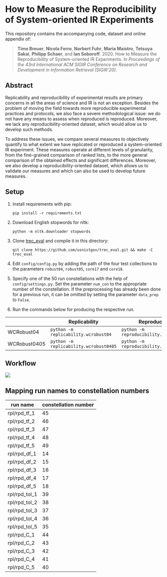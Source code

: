 # How to Measure the Reproducibility of System-oriented IR Experiments

This repository contains the accompanying code, dataset and online appendix of:   

> **Timo Breuer**, **Nicola Ferro**, **Norbert Fuhr**, **Maria Maistro**, **Tetsuya Sakai**, **Philipp Schaer**, and **Ian Soboroff**. 2020. How to Measure the Reproducibility of System-oriented IR Experiments. *In Proceedings of the 43rd International ACM SIGIR Conference on Research and Development in Information Retrieval (SIGIR’20)*.

## Abstract
Replicability and reproducibility of experimental results are primary concerns in all the areas of science and IR is not an exception. Besides the problem of moving the field towards more reproducible experimental practices and protocols, we also face a severe methodological issue: we do not have any means to assess when reproduced is reproduced. Moreover, we lack any reproducibility-oriented dataset, which would allow us to develop such methods.

To address these issues, we compare several measures to objectively quantify to what extent we have replicated or reproduced a system-oriented IR experiment. These measures operate at different levels of granularity, from the fine-grained comparison of ranked lists, to the more general comparison of the obtained effects and significant differences. Moreover, we also develop a reproducibility-oriented dataset, which allows us to validate our measures and which can also be used to develop future measures.

## Setup 
1. Install requirements with pip: 
   ```
   pip install -r requirements.txt
   ```
2. Download English stopwords for nltk:
   ```
   python -m nltk.downloader stopwords
   ```   
3. Clone [trec_eval](https://github.com/usnistgov/trec_eval) and compile it in this directory:
    ```
    git clone https://github.com/usnistgov/trec_eval.git && make -C trec_eval
    ```
4. Edit `config/config.py` by adding the path of the four test collections to the parameters `robust04`, `robust05`, `core17` and `core18`.

5. Specify one of the 50 run constellations with the help of `config/settings.py`. Set the parameter `num_con` to the appropriate number of the constellation. If the preprocessing has already been done for a previous run, it can be omitted by setting the parameter `data_prep` to `False`. 

6. Run the commands below for producing the respective run.
  
  | | Replicability | Reproducibility |
  |---|---|---|
  | WCRobust04 | `python -m replicability.wcrobust04` | `python -m reproducibility.wcrobust04` | 
  | WCRobust0405 | `python -m replicability.wcrobust0405` | `python -m reproducibility.wcrobust0405` |

## Workflow 

[![](https://mermaid.ink/img/eyJjb2RlIjoiZ3JhcGggVERcbiAgQVtDb3JlMTcvMThdIC0tPnxwcmVwcm9jZXNzfCBCW05vcm1hbGl6ZWQgdGV4dCA8YnI-Q29yZTE3LzE4XVxuICBaW1JvYnVzdDA0LzA1XSAtLT58cHJlcHJvY2Vzc3wgWVtOb3JtYWxpemVkIHRleHQgPGJyPlJvYnVzdDA0LzA1XVxuICBKW3FyZWwgPGJyPlJvYnVzdDA0LzA1XSAtLT58bGFiZWx8IEtcbiAgQiAtLT4gR1xuICBZIC0tPiBDXG4gIFkgLS0-IEdcbiAgQiAtLT4gQ1tVbmlvbiBjb3JwdXNdXG4gIEMgLS0-IEdbVGZpZGZWZWN0b3JpemVyXVxuICBHIC0tPiBIW3RmaWRmLWZlYXR1cmVzIDxicj5Db3JlMTcvMThdXG4gIEcgLS0-IElbdGZpZGYtZmVhdHVyZXMgPGJyPlJvYnVzdDA0LzA1XVxuICBJIC0tPnx0cmFpbnwgS1tMb2dpc3RpYyByZWdyZXNzaW9uXVxuICBLIC0tPnxzY29yZXwgSFxuICBIIC0tPiBNW1JhbmtpbmddXG4gIE0gLS0-IFAoRXZhbHVhdGlvbilcbiAgTltxcmVsIDxicj5Db3JlMTcvMThdIC0tPiBQXG4gIE9bdHJlY19ldmFsXSAtLT4gUFxuXG5cblxuXHRcdCIsIm1lcm1haWQiOnsidGhlbWUiOiJkZWZhdWx0In0sInVwZGF0ZUVkaXRvciI6ZmFsc2V9)](https://mermaid-js.github.io/mermaid-live-editor/#/edit/eyJjb2RlIjoiZ3JhcGggVERcbiAgQVtDb3JlMTcvMThdIC0tPnxwcmVwcm9jZXNzfCBCW05vcm1hbGl6ZWQgdGV4dCA8YnI-Q29yZTE3LzE4XVxuICBaW1JvYnVzdDA0LzA1XSAtLT58cHJlcHJvY2Vzc3wgWVtOb3JtYWxpemVkIHRleHQgPGJyPlJvYnVzdDA0LzA1XVxuICBKW3FyZWwgPGJyPlJvYnVzdDA0LzA1XSAtLT58bGFiZWx8IEtcbiAgQiAtLT4gR1xuICBZIC0tPiBDXG4gIFkgLS0-IEdcbiAgQiAtLT4gQ1tVbmlvbiBjb3JwdXNdXG4gIEMgLS0-IEdbVGZpZGZWZWN0b3JpemVyXVxuICBHIC0tPiBIW3RmaWRmLWZlYXR1cmVzIDxicj5Db3JlMTcvMThdXG4gIEcgLS0-IElbdGZpZGYtZmVhdHVyZXMgPGJyPlJvYnVzdDA0LzA1XVxuICBJIC0tPnx0cmFpbnwgS1tMb2dpc3RpYyByZWdyZXNzaW9uXVxuICBLIC0tPnxzY29yZXwgSFxuICBIIC0tPiBNW1JhbmtpbmddXG4gIE0gLS0-IFAoRXZhbHVhdGlvbilcbiAgTltxcmVsIDxicj5Db3JlMTcvMThdIC0tPiBQXG4gIE9bdHJlY19ldmFsXSAtLT4gUFxuXG5cblxuXHRcdCIsIm1lcm1haWQiOnsidGhlbWUiOiJkZWZhdWx0In0sInVwZGF0ZUVkaXRvciI6ZmFsc2V9)

## Mapping run names to constellation numbers 

| run name | constellation number |
| --- | --- |
| rpl/rpd_tf_1 | 45 |
| rpl/rpd_tf_2 | 46 |
| rpl/rpd_tf_3 | 47 |
| rpl/rpd_tf_4 | 48 |
| rpl/rpd_tf_5 | 49 |
| rpl/rpd_df_1 | 14 |
| rpl/rpd_df_2 | 15 |
| rpl/rpd_df_3 | 16 |
| rpl/rpd_df_4 | 17 |
| rpl/rpd_df_5 | 18 |
| rpl/rpd_tol_1 | 39 |
| rpl/rpd_tol_2 | 38 |
| rpl/rpd_tol_3 | 37 |
| rpl/rpd_tol_4 | 36 |
| rpl/rpd_tol_5 | 35 |
| rpl/rpd_C_1 | 44 |
| rpl/rpd_C_2 | 43 |
| rpl/rpd_C_3 | 42 |
| rpl/rpd_C_4 | 41 |
| rpl/rpd_C_5 | 40 |
